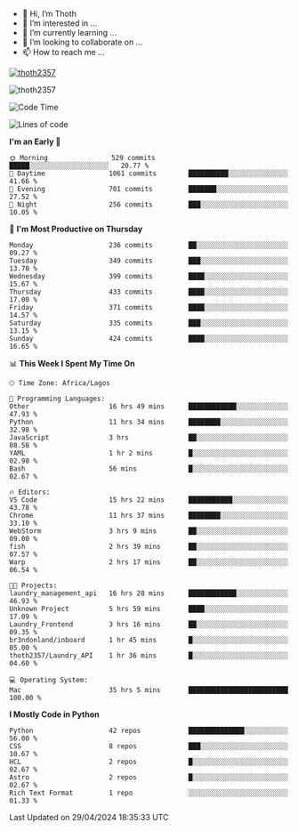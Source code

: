 <!---
thoth2357/thoth2357 is a ✨ special ✨ repository because its `README.md` (this file) appears on your GitHub profile.
You can click the Preview link to take a look at your changes.
--->

- 👋 Hi, I’m Thoth
- 👀 I’m interested in ...
- 🌱 I’m currently learning ...
- 💞️ I’m looking to collaborate on ...
- 📫 How to reach me ...


<p align="left"> <a href="https://github.com/ryo-ma/github-profile-trophy"><img src="https://github-profile-trophy.vercel.app/?username=thoth2357&theme=gruvbox&no-bg=true&no-frame=false&title=MultiLanguage,Commits,Repositories,Stars,Followers,PullRequest,Reviews,Issues" alt="thoth2357" /></a> </p>

<p align="left"> <img src="https://komarev.com/ghpvc/?username=thoth2357&label=Profile%20views&color=0e75b6&style=flat" alt="thoth2357" /> </p>

<!--START_SECTION:waka-->
![Code Time](http://img.shields.io/badge/Code%20Time-2%2C913%20hrs%2057%20mins-blue)

![Lines of code](https://img.shields.io/badge/From%20Hello%20World%20I%27ve%20Written-31.1%20million%20lines%20of%20code-blue)

**I'm an Early 🐤** 

```text
🌞 Morning                529 commits         █████░░░░░░░░░░░░░░░░░░░░   20.77 % 
🌆 Daytime                1061 commits        ██████████░░░░░░░░░░░░░░░   41.66 % 
🌃 Evening                701 commits         ███████░░░░░░░░░░░░░░░░░░   27.52 % 
🌙 Night                  256 commits         ███░░░░░░░░░░░░░░░░░░░░░░   10.05 % 
```
📅 **I'm Most Productive on Thursday** 

```text
Monday                   236 commits         ██░░░░░░░░░░░░░░░░░░░░░░░   09.27 % 
Tuesday                  349 commits         ███░░░░░░░░░░░░░░░░░░░░░░   13.70 % 
Wednesday                399 commits         ████░░░░░░░░░░░░░░░░░░░░░   15.67 % 
Thursday                 433 commits         ████░░░░░░░░░░░░░░░░░░░░░   17.00 % 
Friday                   371 commits         ████░░░░░░░░░░░░░░░░░░░░░   14.57 % 
Saturday                 335 commits         ███░░░░░░░░░░░░░░░░░░░░░░   13.15 % 
Sunday                   424 commits         ████░░░░░░░░░░░░░░░░░░░░░   16.65 % 
```


📊 **This Week I Spent My Time On** 

```text
🕑︎ Time Zone: Africa/Lagos

💬 Programming Languages: 
Other                    16 hrs 49 mins      ████████████░░░░░░░░░░░░░   47.93 % 
Python                   11 hrs 34 mins      ████████░░░░░░░░░░░░░░░░░   32.98 % 
JavaScript               3 hrs               ██░░░░░░░░░░░░░░░░░░░░░░░   08.58 % 
YAML                     1 hr 2 mins         █░░░░░░░░░░░░░░░░░░░░░░░░   02.98 % 
Bash                     56 mins             █░░░░░░░░░░░░░░░░░░░░░░░░   02.67 % 

🔥 Editors: 
VS Code                  15 hrs 22 mins      ███████████░░░░░░░░░░░░░░   43.78 % 
Chrome                   11 hrs 37 mins      ████████░░░░░░░░░░░░░░░░░   33.10 % 
WebStorm                 3 hrs 9 mins        ██░░░░░░░░░░░░░░░░░░░░░░░   09.00 % 
fish                     2 hrs 39 mins       ██░░░░░░░░░░░░░░░░░░░░░░░   07.57 % 
Warp                     2 hrs 17 mins       ██░░░░░░░░░░░░░░░░░░░░░░░   06.54 % 

🐱‍💻 Projects: 
laundry_management_api   16 hrs 28 mins      ████████████░░░░░░░░░░░░░   46.93 % 
Unknown Project          5 hrs 59 mins       ████░░░░░░░░░░░░░░░░░░░░░   17.09 % 
Laundry_Frontend         3 hrs 16 mins       ██░░░░░░░░░░░░░░░░░░░░░░░   09.35 % 
br3ndonland/inboard      1 hr 45 mins        █░░░░░░░░░░░░░░░░░░░░░░░░   05.00 % 
thoth2357/Laundry_API    1 hr 36 mins        █░░░░░░░░░░░░░░░░░░░░░░░░   04.60 % 

💻 Operating System: 
Mac                      35 hrs 5 mins       █████████████████████████   100.00 % 
```

**I Mostly Code in Python** 

```text
Python                   42 repos            ██████████████░░░░░░░░░░░   56.00 % 
CSS                      8 repos             ███░░░░░░░░░░░░░░░░░░░░░░   10.67 % 
HCL                      2 repos             █░░░░░░░░░░░░░░░░░░░░░░░░   02.67 % 
Astro                    2 repos             █░░░░░░░░░░░░░░░░░░░░░░░░   02.67 % 
Rich Text Format         1 repo              ░░░░░░░░░░░░░░░░░░░░░░░░░   01.33 % 
```




 Last Updated on 29/04/2024 18:35:33 UTC
<!--END_SECTION:waka-->
<!--![](http://github-profile-summary-cards.vercel.app/api/cards/profile-details?username=thoth2357&theme=2077)

![](http://github-profile-summary-cards.vercel.app/api/cards/stats?username=thoth2357&theme=2077)![](http://github-profile-summary-cards.vercel.app/api/cards/productive-time?username=thoth2357&theme=2077&utcOffset=8) -->
